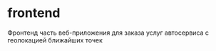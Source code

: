# frontend
Фронтенд часть веб-приложения для заказа услуг автосервиса с геолокацией ближайших точек
